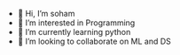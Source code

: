 - 👋 Hi, I’m soham
- 👀 I’m interested in Programming
- 🌱 I’m currently learning python
- 💞️ I’m looking to collaborate on ML and DS
